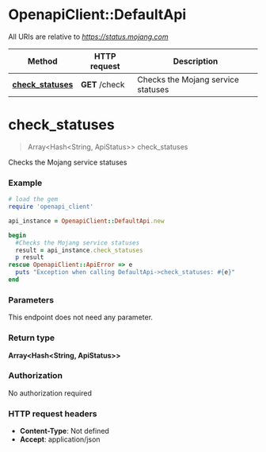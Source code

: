 # OpenapiClient::DefaultApi

All URIs are relative to *https://status.mojang.com*

Method | HTTP request | Description
------------- | ------------- | -------------
[**check_statuses**](DefaultApi.md#check_statuses) | **GET** /check | Checks the Mojang service statuses


# **check_statuses**
> Array&lt;Hash&lt;String, ApiStatus&gt;&gt; check_statuses

Checks the Mojang service statuses

### Example
```ruby
# load the gem
require 'openapi_client'

api_instance = OpenapiClient::DefaultApi.new

begin
  #Checks the Mojang service statuses
  result = api_instance.check_statuses
  p result
rescue OpenapiClient::ApiError => e
  puts "Exception when calling DefaultApi->check_statuses: #{e}"
end
```

### Parameters
This endpoint does not need any parameter.

### Return type

**Array&lt;Hash&lt;String, ApiStatus&gt;&gt;**

### Authorization

No authorization required

### HTTP request headers

 - **Content-Type**: Not defined
 - **Accept**: application/json



